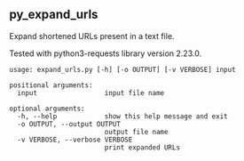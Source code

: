 py_expand_urls
---

Expand shortened URLs present in a text file.

Tested with python3-requests library version 2.23.0.

```
usage: expand_urls.py [-h] [-o OUTPUT] [-v VERBOSE] input

positional arguments:
  input                 input file name

optional arguments:
  -h, --help            show this help message and exit
  -o OUTPUT, --output OUTPUT
                        output file name
  -v VERBOSE, --verbose VERBOSE
                        print expanded URLs
```